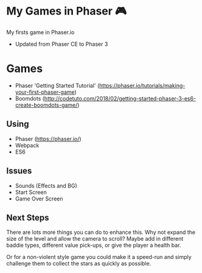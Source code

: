 # My Games in Phaser :video_game:
My firsts game in Phaser.io
- Updated from Phaser CE to Phaser 3

# Games
- Phaser 'Getting Started Tutorial' (https://phaser.io/tutorials/making-your-first-phaser-game)
- Boomdots (http://codetuto.com/2018/02/getting-started-phaser-3-es6-create-boomdots-game/)

## Using
- Phaser (https://phaser.io/)
- Webpack
- ES6 

## Issues
- Sounds (Effects and BG)
- Start Screen
- Game Over Screen

## Next Steps

There are lots more things you can do to enhance this. Why not expand the size of the level and allow the camera to scroll? Maybe add in different baddie types, different value pick-ups, or give the player a health bar.

Or for a non-violent style game you could make it a speed-run and simply challenge them to collect the stars as quickly as possible.



